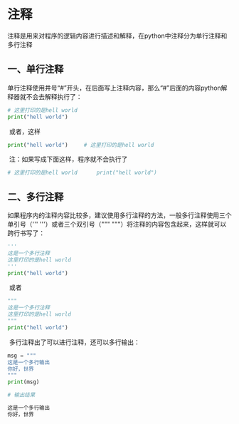 # 注释

​	注释是用来对程序的逻辑内容进行描述和解释，在python中注释分为单行注释和多行注释

## 一、单行注释

​	单行注释使用井号“#”开头，在后面写上注释内容，那么“#”后面的内容python解释器就不会去解释执行了：

```python
# 这里打印的是hell world
print("hell world")
```

​	或者，这样

```python
print("hell world")		# 这里打印的是hell world
```



​	注：如果写成下面这样，程序就不会执行了

```python
# 这里打印的是hell world		print("hell world")		
```



## 二、多行注释

​	如果程序内的注释内容比较多，建议使用多行注释的方法，一般多行注释使用三个单引号（''' '''）或者三个双引号（""" """）将注释的内容包含起来，这样就可以跨行书写了：

```python
'''
这是一个多行注释
这里打印的是hell world
'''
print("hell world")
```

​	或者

```python
"""
这是一个多行注释
这里打印的是hell world
"""
print("hell world")
```

​	多行注释出了可以进行注释，还可以多行输出：

```python
msg = """
这是一个多行输出
你好，世界
"""
print(msg)

# 输出结果

这是一个多行输出
你好，世界

```

